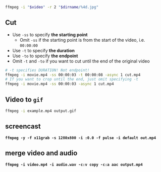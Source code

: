 
```bash
ffmpeg -i "$video" -r 2 "$dirname/%4d.jpg"
```

## Cut
- Use `-ss` to specify **the starting point**
    - Omit `-ss` if the starting point is from the start of the video, i.e. `00:00:00`
- Use `-t` to specify **the duration**
- Use `-to` to specify **the endpoint**
- Omit `-t` and `-to` if you want to cut until the end of the original video
```bash
# -t specifies DURATION! Not endpoint!
ffmpeg -i movie.mp4 -ss 00:00:03 -t 00:00:08 -async 1 cut.mp4
# If you want to crop until the end, just omit specifying -t
ffmpeg -i movie.mp4 -ss 00:00:03 -async 1 cut.mp4
```


## Video to `gif`
```bash
ffmpeg -i example.mp4 output.gif
```

## screencast
**`ffmpeg -y -f x11grab -s 1280x800 -i :0.0 -f pulse -i default out.mp4`**

## merge video and audio
**`ffmpeg -i video.mp4 -i audio.wav -c:v copy -c:a aac output.mp4`**

